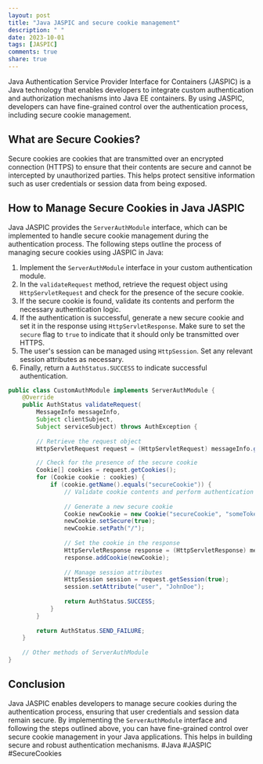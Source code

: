 ```yaml
---
layout: post
title: "Java JASPIC and secure cookie management"
description: " "
date: 2023-10-01
tags: [JASPIC]
comments: true
share: true
---
```


Java Authentication Service Provider Interface for Containers (JASPIC) is a Java technology that enables developers to integrate custom authentication and authorization mechanisms into Java EE containers. By using JASPIC, developers can have fine-grained control over the authentication process, including secure cookie management.

## What are Secure Cookies?

Secure cookies are cookies that are transmitted over an encrypted connection (HTTPS) to ensure that their contents are secure and cannot be intercepted by unauthorized parties. This helps protect sensitive information such as user credentials or session data from being exposed.

## How to Manage Secure Cookies in Java JASPIC

Java JASPIC provides the `ServerAuthModule` interface, which can be implemented to handle secure cookie management during the authentication process. The following steps outline the process of managing secure cookies using JASPIC in Java:

1. Implement the `ServerAuthModule` interface in your custom authentication module.
2. In the `validateRequest` method, retrieve the request object using `HttpServletRequest` and check for the presence of the secure cookie.
3. If the secure cookie is found, validate its contents and perform the necessary authentication logic.
4. If the authentication is successful, generate a new secure cookie and set it in the response using `HttpServletResponse`. Make sure to set the `secure` flag to `true` to indicate that it should only be transmitted over HTTPS.
5. The user's session can be managed using `HttpSession`. Set any relevant session attributes as necessary.
6. Finally, return a `AuthStatus.SUCCESS` to indicate successful authentication.

```java
public class CustomAuthModule implements ServerAuthModule {
    @Override
    public AuthStatus validateRequest(
        MessageInfo messageInfo, 
        Subject clientSubject, 
        Subject serviceSubject) throws AuthException {
        
        // Retrieve the request object
        HttpServletRequest request = (HttpServletRequest) messageInfo.getRequestMessage();

        // Check for the presence of the secure cookie
        Cookie[] cookies = request.getCookies();
        for (Cookie cookie : cookies) {
            if (cookie.getName().equals("secureCookie")) {
                // Validate cookie contents and perform authentication logic
                
                // Generate a new secure cookie
                Cookie newCookie = new Cookie("secureCookie", "someToken");
                newCookie.setSecure(true);
                newCookie.setPath("/");
                
                // Set the cookie in the response
                HttpServletResponse response = (HttpServletResponse) messageInfo.getResponseMessage();
                response.addCookie(newCookie);
                
                // Manage session attributes
                HttpSession session = request.getSession(true);
                session.setAttribute("user", "JohnDoe");
                
                return AuthStatus.SUCCESS;
            }
        }
        
        return AuthStatus.SEND_FAILURE;
    }
    
    // Other methods of ServerAuthModule
}
```

## Conclusion

Java JASPIC enables developers to manage secure cookies during the authentication process, ensuring that user credentials and session data remain secure. By implementing the `ServerAuthModule` interface and following the steps outlined above, you can have fine-grained control over secure cookie management in your Java applications. This helps in building secure and robust authentication mechanisms. #Java #JASPIC #SecureCookies